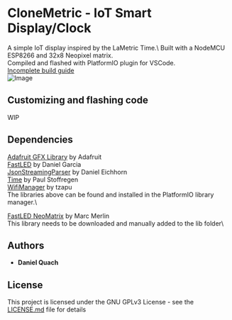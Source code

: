 # CloneMetric - IoT Smart Display/Clock

A simple IoT display inspired by the LaMetric Time.\ 
Built with a NodeMCU ESP8266 and 32x8 Neopixel matrix.\
Compiled and flashed with PlatformIO plugin for VSCode.\
[Incomplete build guide](https://imgur.com/gallery/VMxkOoG)\
![Image](https://i.imgur.com/S9esli8.jpg)

## Customizing and flashing code

WIP

## Dependencies

[Adafruit GFX Library](https://github.com/adafruit/Adafruit-GFX-Library) by Adafruit\
[FastLED](https://github.com/FastLED/FastLED) by Daniel Garcia\
[JsonStreamingParser](https://github.com/squix78/json-streaming-parser) by Daniel Eichhorn\
[Time](https://github.com/PaulStoffregen/Time) by Paul Stoffregen\
[WifiManager](https://github.com/tzapu/WiFiManager) by tzapu\
The libraries above can be found and installed in the PlatformIO library manager.\

[FastLED NeoMatrix](https://github.com/marcmerlin/FastLED_NeoMatrix) by Marc Merlin\
This library needs to be downloaded and manually added to the lib folder\

## Authors

* **Daniel Quach**

## License

This project is licensed under the GNU GPLv3 License - see the [LICENSE.md](LICENSE.md) file for details

 